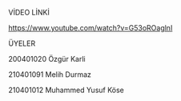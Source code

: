 VİDEO LİNKİ

https://www.youtube.com/watch?v=G53oROaglnI


ÜYELER

200401020 Özgür Karli	 

210401091 Melih Durmaz 

210401012 Muhammed Yusuf Köse 
